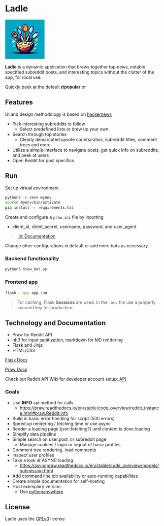 # Ladle
<img src="static/images/LadleApp.png" width="128" alt="Ladle Logo">

**Ladle** is a dynamic application that brews together top news, notable specified subreddit posts, and interesting topics without the clutter of the app, for local use.

Quickly peek at the default **r/popular** or 

## Features
UI and design methodology is based on [hackernews](https://news.ycombinator.com/) 
- Pick interesting subreddits to follow
  - Select predefined lists or brew up your own
- Search through top stories
  - Clearly demarcated upvote counts/ratios, subreddit titles, comment trees and more
- Utilize a simple interface to navigate posts, get quick info on subreddits, and peek at users
- Open Reddit for post specifics

## Run
Set up virtual environment
```bash
python3 -m venv myenv
source myenv/bin/activate
pip install -r requirements.txt
```

Create and configure a `praw.ini` file by inputting
- client_id, client_secret, username, password, and user_agent

> [.ini Documentation](https://praw.readthedocs.io/en/stable/getting_started/configuration/prawini.html)

Change other configurations in default or add more bots as necessary.


### Backend functionality
```bash
python3 stew_bot.py
```

### Frontend app
```bash
flask --app app run
```

> For caching, Flask **Sessions** are used. In the `.env` file use a properly secured key for production.

## Technology and Documentation

* Praw for Reddit API
* nh3 for input sanitization, markdown for MD rendering
* Flask and Jinja
* HTML/CSS

[Flask Docs](https://flask.palletsprojects.com/en/latest/)

[Praw Docs](https://praw.readthedocs.io/en/stable/index.html)

Check out Reddit API Wiki for developer account setup: [API](https://www.reddit.com/wiki/api/) 

### Goals
- Use **INFO** api method for calls
  - https://praw.readthedocs.io/en/stable/code_overview/reddit_instance.html#praw.Reddit.info
- Build in basic error handling for script (500 errors)
- Speed up rendering / fetching time or use async
- Render a loading page (json fetching?) until content is done loading
- Simplify data pipeline
- Simple search on user,post, or subreddit page
  * Manage cookies / login or logout of basic profiles
- Comment tree rendering, load comments
- Inspect user profiles
- Take a look at ASYNC loading 
  * https://asyncpraw.readthedocs.io/en/stable/code_overview/models/submission.html
- Add command line job availability or auto-running capabilities
- Create simple documentation for self-hosting
- Host exemplary version
  * Use [pythonanywhere](https://www.pythonanywhere.com/)

## License

Ladle uses the [GPLv3](https://choosealicense.com/licenses/gpl-3.0/) license
